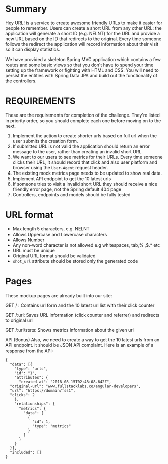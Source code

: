 # Summary

Hey URL! is a service to create awesome friendly URLs to make it easier
for people to remember. Users can create a short URL from any other URL:
the application will generate a short ID (e.g. NELNT) for the URL and
provide a new URL based on the ID that redirects to the original. Every
time someone follows the redirect the application will record
information about their visit so it can display statistics.

We have provided a skeleton Spring MVC application which contains a few
routes and some basic views so that you don't have to spend your time
setting up the framework or fighting with HTML and CSS. You will need to
persist the entities with Spring Data JPA and build out the
functionality of the controllers.

# REQUIREMENTS

These are the requirements for completion of the challenge. They're
listed in priority order, so you should complete each one before moving
on to the next.

1. Implement the action to create shorter urls based on full url when
   the user submits the creation form.
1. If submitted URL is not valid the application should return an error
   message to the user, rather than creating an invalid short URL.
1. We want to our users to see metrics for their URLs. Every time
   someone clicks their URL, it should record that click and also
   user platform and browser using the `User-Agent` request header.
1. The existing mock metrics page needs to be updated to show real data.
1. Implement API endpoint to get the 10 latest urls
1. If someone tries to visit a invalid short URL they should receive a
   nice friendly error page, not the Spring default 404 page
1. Controllers, endpoints and models should be fully tested


# URL format

* Max length 5 characters, e.g.  NELNT
* Allows Uppercase and Lowercase characters
* Allows Number
* Any non-word character is not allowed e.g whitespaces, tab,% ,$.* etc
* URL must be unique
* Original URL format should be validated 
* `shot_url` attribute should be stored only the generated code

# Pages
These mockup pages are already built into our site:

GET / : Contains url form and the 10 latest url list with their click counter

GET /:url: Saves URL information (click counter and referrer) and redirects to original url

GET /:url/stats: Shows metrics information about the given url

API (Bonus)
Also, we need to create a way to get the 10 latest urls from an API endpoint. it should be JSON API complaint. Here is an example of a response from the API:

```
{
  "data": [{
    "type": "urls",
    "id": "1",
    "attributes": {
      "created-at": "2018-08-15T02:48:08.642Z",
  "original-url": "www.fullstacklabs.co/angular-developers",
  "url": "https://domain/fss1",
  "clicks": 2
    },
    "relationships": {
      "metrics": {
        "data": [
          {
            "id": 1,
            "type": "metrics"
          }
        ]
      }
    }
  }],
  "included": []
}
```
